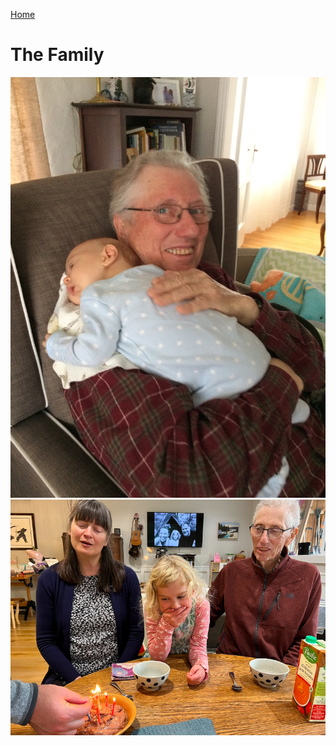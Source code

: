 [Home](./README.md)

# The Family

<img src="./assets/ron_baby_on_shoulder_2017.jpg" alt="Ron's birthday 2023" width="600" text-align:center/>

<img src="./assets/ron_birthday_sept_2023.png" alt="Ron's birthday 2023" width="800" text-align:center/>
